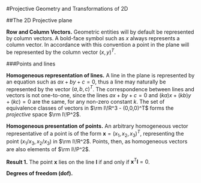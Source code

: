 #Projective Geometry and Transformations of 2D

##The 2D Projective plane

**Row and Column Vectors.** Geometric entities will by default be represented by column vectors. A bold-face symbol such as $x$ always represents a column vector. In accordance with this convention a point in the plane will be represented by the column vector $(x,y)^T$.

###Points and lines

**Homogeneous representation of lines.** A line in the plane is represented by an equation such as $ax + by + c = 0$, thus a line may naturally be represented by the vector $(a,b,c)^T$. The correspondence between lines and vectors is not one-to-one, since the lines $ax + by + c = 0$ and $(ka)x + (kb)y + (kc) = 0$ are the same, for any non-zero constant $k$. The set of equivalence classes of vectors in $\rm I\!R^3 - (0,0,0)^T$ forms the _projective_ space $\rm I\!P^2$.

**Homogeneous presentation of points.** An arbitrary homogeneous vector representative of a point is of the form $\textbf{x} = (x_{1}, x_{2}, x_{3})^T$, representing the point $(x_{1}/x_{3}, x_{2}/x_{3})$ in $\rm I\!R^2$. Points, then, as homogeneous vectors are also elements of $\rm I\!P^2$. 

**Result 1.** The point $\textbf{x}$ lies on the line $\textbf{l}$ if and only if $\textbf{x}^T\textbf{l} = 0$.

**Degrees of freedom (dof).**